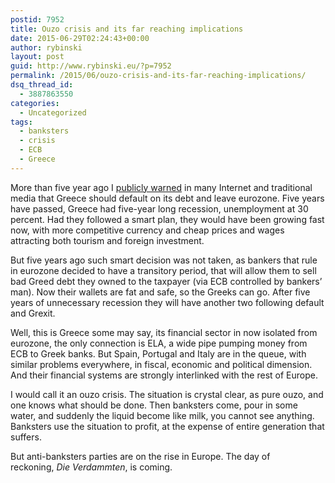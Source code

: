 ```yaml
---
postid: 7952
title: Ouzo crisis and its far reaching implications
date: 2015-06-29T02:24:43+00:00
author: rybinski
layout: post
guid: http://www.rybinski.eu/?p=7952
permalink: /2015/06/ouzo-crisis-and-its-far-reaching-implications/
dsq_thread_id:
  - 3887863550
categories:
  - Uncategorized
tags:
  - banksters
  - crisis
  - ECB
  - Greece
---
```

More than five year ago I [publicly warned](https://www.youtube.com/watch?v=Db9a4o79cAg) in many Internet and traditional media that Greece should default on its debt and leave eurozone. Five years have passed, Greece had five-year long recession, unemployment at 30 percent. Had they followed a smart plan, they would have been growing fast now, with more competitive currency and cheap prices and wages attracting both tourism and foreign investment.

But five years ago such smart decision was not taken, as bankers that rule in eurozone decided to have a transitory period, that will allow them to sell bad Greed debt they owned to the taxpayer (via ECB controlled by bankers’ man). Now their wallets are fat and safe, so the Greeks can go. After five years of unnecessary recession they will have another two following default and Grexit.

Well, this is Greece some may say, its financial sector in now isolated from eurozone, the only connection is ELA, a wide pipe pumping money from ECB to Greek banks. But Spain, Portugal and Italy are in the queue, with similar problems everywhere, in fiscal, economic and political dimension. And their financial systems are strongly interlinked with the rest of Europe.

I would call it an ouzo crisis. The situation is crystal clear, as pure ouzo, and one knows what should be done. Then banksters come, pour in some water, and suddenly the liquid become like milk, you cannot see anything. Banksters use the situation to profit, at the expense of entire generation that suffers.

But anti-banksters parties are on the rise in Europe. The day of reckoning, _Die Verdammten_, is coming.
